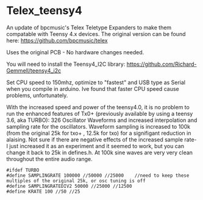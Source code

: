 # Telex_teensy4
An update of bpcmusic's Telex Teletype Expanders to make them compatable with Teensy 4.x devices.     The original version can be found here: https://github.com/bpcmusic/telex

Uses the original PCB - No hardware changes needed.

You will need to install the Teensy4_I2C library:   https://github.com/Richard-Gemmell/teensy4_i2c 


Set CPU speed to 150mhz, optimize to "fastest" and USB type as Serial when you compile in arduino.   Ive found that faster CPU speed cause problems, unfortunately. 

With the increased speed and power of the teensy4.0, it is no problem to run the enhanced features of Tx0+ (previously available by using a teensy 3.6, aka TURBO): 326 Oscillator Waveforms and increased interpolation and sampling rate for the oscillators.   Waveform sampling is increased to 100k (from the original 25k for txo+ , 12.5k for txo) for a signifigant reduction in alaising. Not sure if there are negative effects of the increased sample rate- I just increased it as an experiment and it seemed to work, but you can change it back to  25k in defines.h.  At 100k sine waves are very very clean throughout the entire audio range.

    #ifdef TURBO
    #define SAMPLINGRATE 100000 //50000 //25000    //need to keep these multiples of the original 25k, or osc tuning is off
    #define SAMPLINGRATEDIV2 50000 //25000 //12500
    #define KRATE 100 //50 //25

